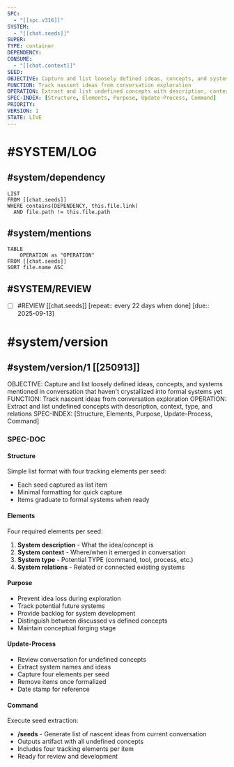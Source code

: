 ```yaml
---
SPC:
  - "[[spc.v316]]"
SYSTEM:
  - "[[chat.seeds]]"
SUPER:
TYPE: container
DEPENDENCY:
CONSUME:
  - "[[chat.context]]"
SEED:
OBJECTIVE: Capture and list loosely defined ideas, concepts, and systems mentioned in conversation that haven't crystallized into formal systems yet
FUNCTION: Track nascent ideas from conversation exploration
OPERATION: Extract and list undefined concepts with description, context, type, and relations
SPEC-INDEX: [Structure, Elements, Purpose, Update-Process, Command]
PRIORITY:
VERSION: 1
STATE: LIVE
---
```

# #SYSTEM/LOG
## #system/dependency
~~~dataview
LIST
FROM [[chat.seeds]]
WHERE contains(DEPENDENCY, this.file.link)
  AND file.path != this.file.path
~~~
## #system/mentions
~~~dataview
TABLE
    OPERATION as "OPERATION"
FROM [[chat.seeds]]
SORT file.name ASC
~~~
## #SYSTEM/REVIEW
- [ ] #REVIEW [[chat.seeds]]  [repeat:: every 22 days when done]  [due:: 2025-09-13]
# #system/version
## #system/version/1 [[250913]]
OBJECTIVE: Capture and list loosely defined ideas, concepts, and systems mentioned in conversation that haven't crystallized into formal systems yet
FUNCTION: Track nascent ideas from conversation exploration
OPERATION: Extract and list undefined concepts with description, context, type, and relations
SPEC-INDEX: [Structure, Elements, Purpose, Update-Process, Command]

### SPEC-DOC

#### Structure
Simple list format with four tracking elements per seed:
- Each seed captured as list item
- Minimal formatting for quick capture
- Items graduate to formal systems when ready

#### Elements
Four required elements per seed:
1. **System description** - What the idea/concept is
2. **System context** - Where/when it emerged in conversation
3. **System type** - Potential TYPE (command, tool, process, etc.)
4. **System relations** - Related or connected existing systems

#### Purpose
- Prevent idea loss during exploration
- Track potential future systems
- Provide backlog for system development
- Distinguish between discussed vs defined concepts
- Maintain conceptual forging stage

#### Update-Process
- Review conversation for undefined concepts
- Extract system names and ideas
- Capture four elements per seed
- Remove items once formalized
- Date stamp for reference

#### Command
Execute seed extraction:
- **/seeds** - Generate list of nascent ideas from current conversation
- Outputs artifact with all undefined concepts
- Includes four tracking elements per item
- Ready for review and development